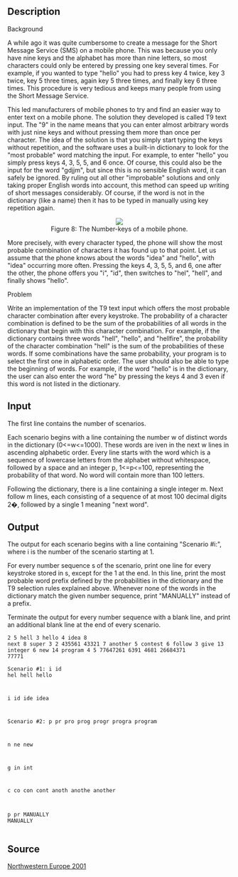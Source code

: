 <h2>Description</h2><p>Background
</p>
A while ago it was quite cumbersome to create a message for the Short Message Service (SMS) on a mobile phone. This was because you only have nine keys and the alphabet has more than nine letters, so most characters could only be entered by pressing one key several times. For example, if you wanted to type "hello" you had to press key 4 twice, key 3 twice, key 5 three times, again key 5 three times, and finally key 6 three times. This procedure is very tedious and keeps many people from using the Short Message Service.

This led manufacturers of mobile phones to try and find an easier way to enter text on a mobile phone. The solution they developed is called T9 text input. The "9" in the name means that you can enter almost arbitrary words with just nine keys and without pressing them more than once per character. The idea of the solution is that you simply start typing the keys without repetition, and the software uses a built-in dictionary to look for the "most probable" word matching the input. For example, to enter "hello" you simply press keys 4, 3, 5, 5, and 6 once. Of course, this could also be the input for the word "gdjjm", but since this is no sensible English word, it can safely be ignored. By ruling out all other "improbable" solutions and only taking proper English words into account, this method can speed up writing of short messages considerably. Of course, if the word is not in the dictionary (like a name) then it has to be typed in manually using key repetition again.

<center><img src="images/1451_1.jpg">
<br>Figure 8: The Number-keys of a mobile phone.</center><p>
</p>
More precisely, with every character typed, the phone will show the most probable combination of characters it has found up to that point. Let us assume that the phone knows about the words "idea" and "hello", with "idea" occurring more often. Pressing the keys 4, 3, 5, 5, and 6, one after the other, the phone offers you "i", "id", then switches to "hel", "hell", and finally shows "hello".


Problem

Write an implementation of the T9 text input which offers the most probable character combination after every keystroke. The probability of a character combination is defined to be the sum of the probabilities of all words in the dictionary that begin with this character combination. For example, if the dictionary contains three words "hell", "hello", and "hellfire", the probability of the character combination "hell" is the sum of the probabilities of these words. If some combinations have the same probability, your program is to select the first one in alphabetic order. The user should also be able to type the beginning of words. For example, if the word "hello" is in the dictionary, the user can also enter the word "he" by pressing the keys 4 and 3 even if this word is not listed in the dictionary.<h2>Input</h2><p>The first line contains the number of scenarios.
</p>
Each scenario begins with a line containing the number w of distinct words in the dictionary (0&lt;=w&lt;=1000). These words are iven in the next w lines in ascending alphabetic order. Every line starts with the word which is a sequence of lowercase letters from the alphabet without whitespace, followed by a space and an integer p, 1&lt;=p&lt;=100, representing the probability of that word. No word will contain more than 100 letters.

Following the dictionary, there is a line containing a single integer m. Next follow m lines, each consisting of a sequence of at most 100 decimal digits 2�, followed by a single 1 meaning "next word".<h2>Output</h2><p>The output for each scenario begins with a line containing "Scenario #i:", where i is the number of the scenario starting at 1.
</p>
For every number sequence s of the scenario, print one line for every keystroke stored in s, except for the 1 at the end. In this line, print the most probable word prefix defined by the probabilities in the dictionary and the T9 selection rules explained above. Whenever none of the words in the dictionary match the given number sequence, print "MANUALLY" instead of a prefix.

Terminate the output for every number sequence with a blank line, and print an additional blank line at the end of every scenario.<pre><code class="language-input1">2
5
hell 3
hello 4
idea 8
next 8
super 3
2
435561
43321
7
another 5
contest 6
follow 3
give 13
integer 6
new 14
program 4
5
77647261
6391
4681
26684371
77771</code></pre><pre><code class="language-output1">Scenario #1:
i
id
hel
hell
hello

i
id
ide
idea


Scenario #2:
p
pr
pro
prog
progr
progra
program

n
ne
new

g
in
int

c
co
con
cont
anoth
anothe
another

p
pr
MANUALLY
MANUALLY</code></pre><h2>Source</h2><a href="searchproblem?field=source&amp;key=Northwestern+Europe+2001">Northwestern Europe 2001</a>